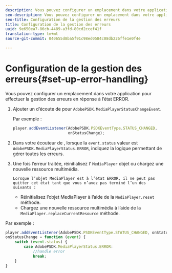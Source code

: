 ```yaml
---
description: Vous pouvez configurer un emplacement dans votre application pour effectuer la gestion des erreurs en réponse à l’état ERROR.
seo-description: Vous pouvez configurer un emplacement dans votre application pour effectuer la gestion des erreurs en réponse à l’état ERROR.
seo-title: Configuration de la gestion des erreurs
title: Configuration de la gestion des erreurs
uuid: 9e650ea7-86cb-4489-a3fd-80cd2ccef41f
translation-type: tm+mt
source-git-commit: 040655d8ba5f91c98ed0584c08db226ffe1e0f4e

---
```



# Configuration de la gestion des erreurs{#set-up-error-handling}

Vous pouvez configurer un emplacement dans votre application pour effectuer la gestion des erreurs en réponse à l’état ERROR.

1. Ajouter un  d’écoute de pour `AdobePSDK.MediaPlayerStatusChangeEvent`.

   Par exemple :

   ```js
   player.addEventListener(AdobePSDK.PSDKEventType.STATUS_CHANGED, 
                           onStatusChange);
   ```

1. Dans votre écouteur de , lorsque la `event.status` valeur est `AdobePSDK.MediaPlayerStatus.ERROR`, indiquez la logique permettant de gérer toutes les erreurs.
1. Une fois l’erreur traitée, réinitialisez l’ `MediaPlayer` objet ou chargez une nouvelle ressource multimédia.

       Lorsque l’objet MediaPlayer est à l’état ERROR, il ne peut pas quitter cet état tant que vous n’avez pas terminé l’un des  suivants :
   
   * Réinitialisez l’objet MediaPlayer à l’aide de la `MediaPlayer.reset` méthode.
   * Chargez une nouvelle ressource multimédia à l’aide de la `MediaPlayer.replaceCurrentResource` méthode.

<!--<a id="example_342CA5A8CD7C45BD88233C5BDBB17220"></a>-->

Par exemple :

```js
player.addEventListener(AdobePSDK.PSDKEventType.STATUS_CHANGED, onStatusChange); 
onStatusChange = function (event) { 
    switch (event.status) { 
        case AdobePSDK.MediaPlayerStatus.ERROR: 
            //handle error 
            break; 
    } 
} 
```

